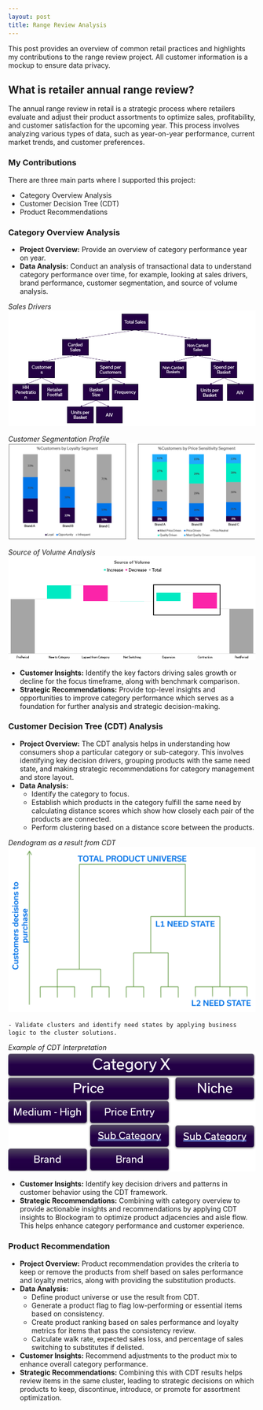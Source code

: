 ```yaml
---
layout: post
title: Range Review Analysis
---
```


This post provides an overview of common retail practices and highlights my contributions to the range review project. All customer information is a mockup to ensure data privacy.

## What is retailer annual range review?

The annual range review in retail is a strategic process where retailers evaluate and adjust their product assortments to optimize sales, profitability, and customer satisfaction for the upcoming year. This process involves analyzing various types of data, such as year-on-year performance, current market trends, and customer preferences.

### **My Contributions** 
There are three main parts where I supported this project:
- Category Overview Analysis
- Customer Decision Tree (CDT)
- Product Recommendations

### **Category Overview Analysis**

- **Project Overview:** Provide an overview of category performance year on year.
- **Data Analysis:** Conduct an analysis of transactional data to understand category performance over time, for example, looking at sales drivers, brand performance, customer segmentation, and source of volume analysis.

*Sales Drivers*
<img src="/images/Cate Overview/sales tree ppt.png" alt="sales tree ppt" class="fit image">

*Customer Segmentation Profile*
<img src="/images/Cate Overview/HH Profile.png" alt="HH Profile" class="fit image">

*Source of Volume Analysis*
<img src="/images/Cate Overview/SOV.png" alt="SOV" class="fit image">

- **Customer Insights:** Identify the key factors driving sales growth or decline for the focus timeframe, along with benchmark comparison.
- **Strategic Recommendations:** Provide top-level insights and opportunities to improve category performance which serves as a foundation for further analysis and strategic decision-making.

### **Customer Decision Tree (CDT) Analysis**

- **Project Overview:** The CDT analysis helps in understanding how consumers shop a particular category or sub-category. This involves identifying key decision drivers, grouping products with the same need state, and making strategic recommendations for category management and store layout.
- **Data Analysis:** 
    - Identify the category to focus.
    - Establish which products in the category fulfill the same need by calculating distance scores which show how closely each pair of the products are connected.
    - Perform clustering based on a distance score between the products.

*Dendogram as a result from CDT*
<img src="/images/Cate Overview/CDT.png" alt="CDT" class="fit image">

    - Validate clusters and identify need states by applying business logic to the cluster solutions.

*Example of CDT Interpretation*
<img src="/images/Cate Overview/CDT interpret.png" alt="CDT interpret" class="fit image">

- **Customer Insights:** Identify key decision drivers and patterns in customer behavior using the CDT framework.
- **Strategic Recommendations:** Combining with category overview to provide actionable insights and recommendations by applying CDT insights to Blockogram to optimize product adjacencies and aisle flow. This helps enhance category performance and customer experience.

### **Product Recommendation**

- **Project Overview:** Product recommendation provides the criteria to keep or remove the products from shelf based on sales performance and loyalty metrics, along with providing the substitution products.
- **Data Analysis:**  
    - Define product universe or use the result from CDT.
    - Generate a product flag to flag low-performing or essential items based on consistency.
    - Create product ranking based on sales performance and loyalty metrics for items that pass the consistency review.
    - Calculate walk rate, expected sales loss, and percentage of sales switching to substitutes if delisted.
- **Customer Insights:** Recommend adjustments to the product mix to enhance overall category performance.
- **Strategic Recommendations:** Combining this with CDT results helps review items in the same cluster, leading to strategic decisions on which products to keep, discontinue, introduce, or promote for assortment optimization.
